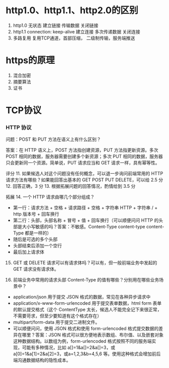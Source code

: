 # http1.0、http1.1、http2.0的区别

1. http1.0 无状态 建立链接 传输数据 关闭链接
2. http1.1 connection: keep-alive 建立连接 多次传递数据 关闭连接
3. 多路复用 复用TCP通道，首部压缩， 二级制传输，服务端推送

# https的原理

1. 混合加密
2. 摘要算法
3. 证书

# TCP协议


### HTTP 协议
问题：POST 和 PUT 方法在语义上有什么区别？

答案：在 HTTP 语义上，POST 方法指创建资源，PUT 方法指更新资源。多次 POST 相同的数据，服务器需要创建多个新资源；多次 PUT 相同的数据，服务器只会更新同一个资源。简单说，PUT 请求应当和 GET 请求一样，具有幂等性。

评分
11. 如果候选人对这个问题没有任何概念，可以退一步询问前端常用的 HTTP 请求方法有哪些？如果能回答出基本的 GET POST PUT DELETE，可以给 2.5 分
12. 回答正确，3 分
13. 根据拓展问题的回答情况，酌情给到 3.5 分

拓展
14. 一个 HTTP 请求由哪几个部分组成？
- 第一行：请求方法 + 空格 + 请求路径 + 空格 + 字符串 HTTP + 字符串 / + http 版本号 + 回车换行
- 第二行：头部，头部名称 + 冒号 + 值 + 回车换行（可以顺便问问 HTTP 的头部是大小写敏感的吗？答案：不敏感。Content-Type content-type content-Type 都是一样的）
- 随后是可选的多个头部
- 头部结束后添加一个空行
- 最后加上请求体

15.  GET 或 DELETE 请求可以有请求体吗？可以有，但一般前端业务中发起的 GET 请求没有请求体。

16.  前端业务中常用的请求头部 Content-Type 的值有哪些？分别用在哪些业务场景中？
- application/json 用于提交 JSON 格式的数据，常见在各种异步请求中
- application/x-www-form-urlencoded 用于提交表单数据，html form 表单的默认提交格式（这个 ContentType 太长，候选人不能完全记下来很正常，不需要苛求，但至少要知道有这个格式存在）
- multipart/form-data 用于提交二进制文件。
- 可以顺便问问，使用 JSON 格式和使用 form-urlencoded 格式提交数据的差异在哪里？答案：JSON 格式可以很方便地表示数组、布尔值、以及嵌套对象这种数据结构。以数组为例，form-urlencoded 格式按照不同的服务端实现，可能有多种情况，比如 a[]=1&a[]=2&a[]=3，或a[0]=1&a[1]=2&a[2]=3，或a=1,2,3&b=4,5,6 等。使用这种格式会增加前后端沟通数据结构的隐性成本。
